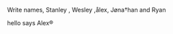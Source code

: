 <html>
  <p>Write names, Stanley , Wesley ,ålex, Jøna†han and Ryan</p>
  <p>hello says Alex®</p>
</html>
